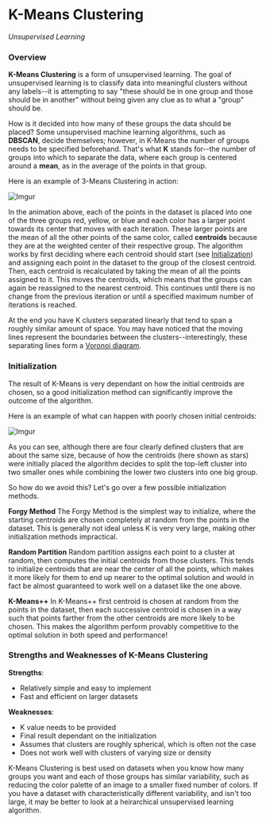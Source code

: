 # K-Means Clustering
*Unsupervised Learning*

### Overview
**K-Means Clustering** is a form of unsupervised learning. The goal of unsupervised learning is to classify data into meaningful clusters without any labels--it is attempting to say "these should be in one group and those should be in another" without being given any clue as to what a "group" should be.

How is it decided into how many of these groups the data should be placed? Some unsupervised machine learning algorithms, such as **DBSCAN**, decide themselves; however, in K-Means the number of groups needs to be specified beforehand. That's what **K** stands for--the number of groups into which to separate the data, where each group is centered around a **mean**, as in the average of the points in that group.

Here is an example of 3-Means Clustering in action:

![Imgur](https://i.imgur.com/pdQht8u.gif)

In the animation above, each of the points in the dataset is placed into one of the three groups red, yellow, or blue and each color has a larger point towards its center that moves with each iteration. These larger points are the mean of all the other points of the same color, called **centroids** because they are at the weighted center of their respective group. The algorithm works by first deciding where each centroid should start (see [Initialization](#initialization)) and assigning each point in the dataset to the group of the closest centroid. Then, each centroid is recalculated by taking the mean of all the points assigned to it. This moves the centroids, which means that the groups can again be reassigned to the nearest centroid. This continues until there is no change from the previous iteration or until a specified maximum number of iterations is reached.

At the end you have K clusters separated linearly that tend to span a roughly similar amount of space. You may have noticed that the moving lines represent the boundaries between the clusters--interestingly, these separating lines form a [Voronoi diagram](https://en.wikipedia.org/wiki/Voronoi_diagram).

### Initialization

The result of K-Means is very dependant on how the initial centroids are chosen, so a good initialization method can significantly improve the outcome of the algorithm. 

Here is an example of what can happen with poorly chosen initial centroids:

![Imgur](https://i.imgur.com/zDLdruh.gif)

As you can see, although there are four clearly defined clusters that are about the same size, because of how the centroids (here shown as stars) were initially placed the algorithm decides to split the top-left cluster into two smaller ones while combining the lower two clusters into one big group. 

So how do we avoid this? Let's go over a few possible initialization methods.

**Forgy Method**
The Forgy Method is the simplest way to initialize, where the starting centroids are chosen completely at random from the points in the dataset. This is generally not ideal unless K is very very large, making other initialization methods impractical.

**Random Partition**
Random partition assigns each point to a cluster at random, then computes the initial centroids from those clusters. This tends to initialize centroids that are near the center of all the points, which makes it more likely for them to end up nearer to the optimal solution and would in fact be almost guaranteed to work well on a dataset like the one above.

**K-Means++**
In K-Means++ first centroid is chosen at random from the points in the dataset, then each successive centroid is chosen in a way such that points farther from the other centroids are more likely to be chosen. This makes the algorithm perform provably competitive to the optimal solution in both speed and performance!

### Strengths and Weaknesses of K-Means Clustering

**Strengths**:
- Relatively simple and easy to implement
- Fast and efficient on larger datasets

**Weaknesses**:
- K value needs to be provided
- Final result dependant on the initialization
- Assumes that clusters are roughly spherical, which is often not the case
- Does not work well with clusters of varying size or density

K-Means Clustering is best used on datasets when you know how many groups you want and each of those groups has similar variability, such as reducing the color palette of an image to a smaller fixed number of colors. If you have a dataset with characteristically different variability, and isn't too large, it may be better to look at a heirarchical unsupervised learning algorithm.

